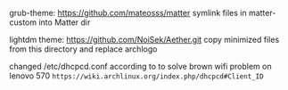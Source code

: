 grub-theme: 
https://github.com/mateosss/matter
symlink files in matter-custom into Matter dir

lightdm theme:
https://github.com/NoiSek/Aether.git
copy minimized files from this directory and replace archlogo


changed /etc/dhcpcd.conf according to to solve brown wifi problem on lenovo 570
`https://wiki.archlinux.org/index.php/dhcpcd#Client_ID`
